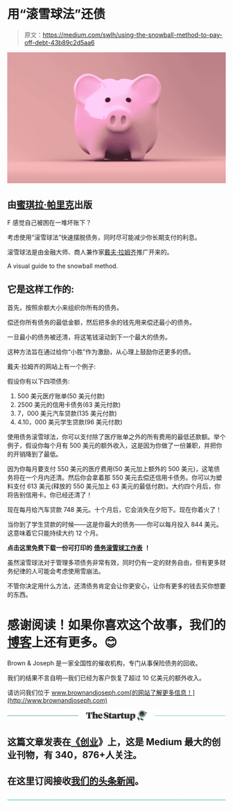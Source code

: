 # 用“滚雪球法”还债

> 原文：<https://medium.com/swlh/using-the-snowball-method-to-pay-off-debt-43b89c2d5aa6>

![](img/4fef3b2b04827e45f3da07f8dd1f6490.png)

## 由[蜜琪拉·帕里克](/@mikaelaparrick)出版

F 感觉自己被困在一堆坏账下？

考虑使用“滚雪球法”快速摆脱债务，同时尽可能减少你长期支付的利息。

滚雪球法是由金融大师、商人兼作家[戴夫·拉姆齐](https://www.daveramsey.com/)推广开来的。

A visual guide to the snowball method.

## 它是这样工作的:

首先，按照余额大小来组织你所有的债务。

偿还你所有债务的最低金额，然后把多余的钱先用来偿还最小的债务。

一旦最小的债务被还清，将这笔钱滚动到下一个最大的债务。

这种方法旨在通过给你“小胜”作为激励，从心理上鼓励你还更多的债。

戴夫·拉姆齐的网站上有一个例子:

假设你有以下四项债务:

1.  500 美元医疗账单(50 美元付款)
2.  2500 美元的信用卡债务(63 美元付款)
3.  7，000 美元汽车贷款(135 美元付款)
4.  4.10，000 美元学生贷款(96 美元付款)

使用债务滚雪球法，你可以支付除了医疗账单之外的所有费用的最低还款额。举个例子，假设你每个月有 500 美元的额外收入，这是因为你做了一份兼职，并把你的开销降到了最低。

因为你每月要支付 550 美元的医疗费用(50 美元加上额外的 500 美元)，这笔债务将在一个月内还清。然后你会拿着那 550 美元去偿还信用卡债务。你可以为塑料支付 613 美元(释放的 550 美元加上 63 美元的最低付款)。大约四个月后，你将告别信用卡。你已经还清了！

现在每月给汽车贷款 748 美元。十个月后，它会消失在夕阳下。现在你着火了！

当你到了学生贷款的时候——这是你最大的债务——你可以每月投入 844 美元。这意味着它只能持续大约 12 个月。

**点击这里免费下载一份可打印的** [**债务滚雪球工作表**](https://brownandjoseph.com/wp-content/uploads/2018/07/Debt-Snowball-Worksheet.xlsx) **！**

虽然滚雪球法对于管理多项债务非常有效，同时仍有一定的财务自由，但有更多财务纪律的人可能会考虑使用雪崩法。

不管你决定用什么方法，还清债务肯定会让你更安心，让你有更多的钱去买你想要的东西。

# 感谢阅读！如果你喜欢这个故事，我们的[博客](https://brownandjoseph.com/blog/)上还有更多。😊

Brown & Joseph 是一家全国性的催收机构，专门从事保险债务的回收。

我们的结果不言自明—我们已经为客户恢复了超过 10 亿美元的额外收入。

请访问我们位于 www.brownandjoseph.com[的网站了解更多信息！](http://www.brownandjoseph.com)

[![](img/308a8d84fb9b2fab43d66c117fcc4bb4.png)](https://medium.com/swlh)

## 这篇文章发表在[《创业](https://medium.com/swlh)》上，这是 Medium 最大的创业刊物，有 340，876+人关注。

## 在这里订阅接收[我们的头条新闻](http://growthsupply.com/the-startup-newsletter/)。

[![](img/b0164736ea17a63403e660de5dedf91a.png)](https://medium.com/swlh)